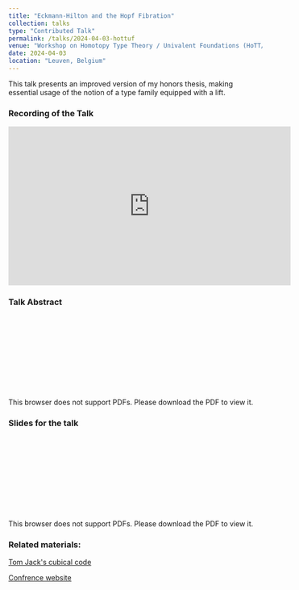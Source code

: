 ```yaml
---
title: "Eckmann-Hilton and the Hopf Fibration"
collection: talks
type: "Contributed Talk"
permalink: /talks/2024-04-03-hottuf
venue: "Workshop on Homotopy Type Theory / Univalent Foundations (HoTT/UF 2024) at KU Leuven"
date: 2024-04-03
location: "Leuven, Belgium"
---
```


This talk presents an improved version of my honors thesis, making essential usage of the notion of a type family equipped with a lift.

### Recording of the Talk

<iframe width="560" height="315" src="https://www.youtube.com/embed/hU4_dVpmkKM?si=l0AyEOekpOlcp-tY" title="YouTube video player" frameborder="0" allow="accelerometer; autoplay; clipboard-write; encrypted-media; gyroscope; picture-in-picture; web-share" referrerpolicy="strict-origin-when-cross-origin" allowfullscreen></iframe>

### Talk Abstract

<object data="https://morphismz.github.io/files/hottuf2024-abstract.pdf" type="application/pdf" width="700px" height="700px">
    <embed src="https://morphismz.github.io/files/hottuf2024-abstract.pdf">
        <p>This browser does not support PDFs. Please download the PDF to view it. </p>
    </embed>
</object>

### Slides for the talk

<object data="https://morphismz.github.io/files/hottuf2024-slides.pdf" type="application/pdf" width="700px" height="700px">
    <embed src="https://morphismz.github.io/files/hottuf2024-slides.pdf">
        <p>This browser does not support PDFs. Please download the PDF to view it. </p>
    </embed>
</object>

### Related materials:

[Tom Jack's cubical code](https://morphismz.github.io/files/TomJacksHITisS1)

[Confrence website](https://hott-uf.github.io/2024/)